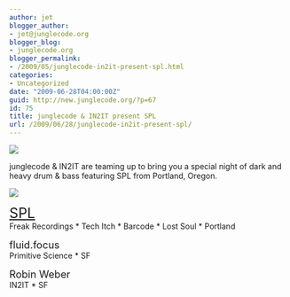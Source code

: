 ```yaml
---
author: jet
blogger_author:
- jet@junglecode.org
blogger_blog:
- junglecode.org
blogger_permalink:
- /2009/05/junglecode-in2it-present-spl.html
categories:
- Uncategorized
date: "2009-06-28T04:00:00Z"
guid: http://new.junglecode.org/?p=67
id: 75
title: junglecode & IN2IT present SPL
url: /2009/06/28/junglecode-in2it-present-spl/
---
```


![](http://www.junglecode.com/images/blog/spl_in2it_poster_web.jpg)

junglecode & IN2IT are teaming up to bring you a special night of dark and heavy drum & bass featuring SPL from Portland, Oregon.

![](http://www.junglecode.com/images/blog/myspace_spl.jpg)

<span style="font-size:180%">[SPL](http://www.myspace.com/soundpressurelevels)</span>  
Freak Recordings \* Tech Itch \* Barcode \* Lost Soul \* Portland

<span style="font-size:130%">fluid.focus</span>  
Primitive Science \* SF

<span style="font-size:130%">Robin Weber</span>  
IN2IT \* SF